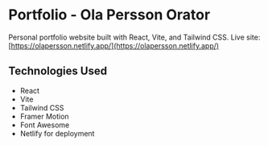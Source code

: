# Portfolio - Ola Persson Orator

Personal portfolio website built with React, Vite, and Tailwind CSS.
Live site: [https://olapersson.netlify.app/](https://olapersson.netlify.app/)

## Technologies Used

- React
- Vite
- Tailwind CSS
- Framer Motion
- Font Awesome
- Netlify for deployment
